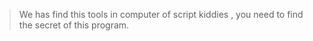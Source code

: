 > We has find this tools in computer of script kiddies , you need to find the secret of this program.
